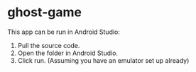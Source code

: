 # ghost-game

This app can be run in Android Studio: 

1. Pull the source code.
2. Open the folder in Android Studio.
3. Click run. (Assuming you have an emulator set up already)
